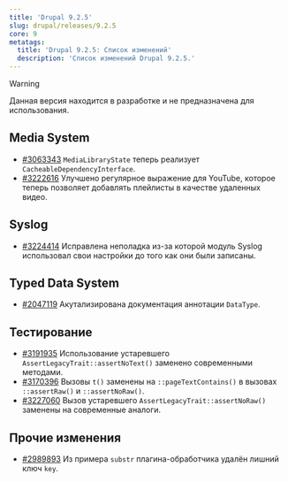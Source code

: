 ```yaml
---
title: 'Drupal 9.2.5'
slug: drupal/releases/9.2.5
core: 9
metatags:
  title: 'Drupal 9.2.5: Список изменений'
  description: 'Список изменений Drupal 9.2.5.'
---
```


> [!WARNING]
> Данная версия находится в разработке и не предназначена для использования.

## Media System

* [#3063343](https://www.drupal.org/node/3063343) `MediaLibraryState` теперь реализует `CacheableDependencyInterface`.
* [#3222616](https://www.drupal.org/node/3222616) Улучшено регулярное выражение для YouTube, которое теперь позволяет добавлять плейлисты в качестве удаленных видео.

## Syslog

* [#3224414](https://www.drupal.org/node/3224414) Исправлена неполадка из-за которой модуль Syslog использовал свои настройки до того как они были записаны.

## Typed Data System

* [#2047119](https://www.drupal.org/node/2047119) Акутализирована документация аннотации `DataType`.

## Тестирование

* [#3191935](https://www.drupal.org/node/3191935) Использование устаревшего `AssertLegacyTrait::assertNoText()` заменено современными методами.
* [#3170396](https://www.drupal.org/node/3170396) Вызовы `t()` заменены на `::pageTextContains()` в вызовах `::assertRaw()` и `::assertNoRaw()`.
* [#3227060](https://www.drupal.org/node/3227060) Вызов устаревшего `AssertLegacyTrait::assertNoRaw()` заменены на современные аналоги.

## Прочие изменения

* [#2989893](https://www.drupal.org/node/2989893) Из примера `substr` плагина-обработчика удалён лишний ключ `key`.